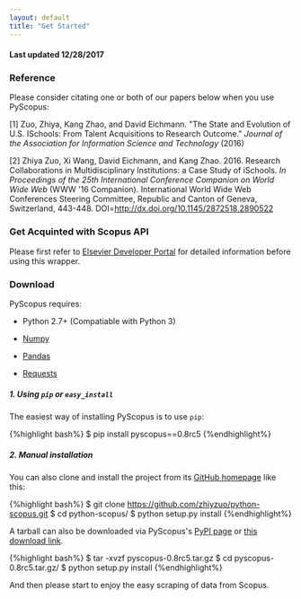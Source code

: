 ```yaml
---
layout: default
title: "Get Started"
---
```


#### Last updated 12/28/2017

### Reference

Please consider citating one or both of our papers below when you use PyScopus:

[1] Zuo, Zhiya, Kang Zhao, and David Eichmann. "The State and Evolution of U.S. ISchools: From Talent Acquisitions to Research Outcome." *Journal of the Association for Information Science and Technology* (2016)

[2] Zhiya Zuo, Xi Wang, David Eichmann, and Kang Zhao. 2016. Research Collaborations in Multidisciplinary Institutions: a Case Study of iSchools. *In Proceedings of the 25th International Conference Companion on World Wide Web* (WWW '16 Companion). International World Wide Web Conferences Steering Committee, Republic and Canton of Geneva, Switzerland, 443-448. DOI=http://dx.doi.org/10.1145/2872518.2890522

### Get Acquinted with Scopus API

Please first refer to [Elsevier Developer Portal](http://dev.elsevier.com/index.html) for detailed information before using this wrapper.

### Download

PyScopus requires:

+ Python 2.7+ (Compatiable with Python 3)

+ [Numpy](http://www.numpy.org/)

+ [Pandas](http://pandas.pydata.org/)

+ [Requests](http://docs.python-requests.org/en/master/)

##### 1. Using `pip` or `easy_install`

The easiest way of installing PyScopus is to use `pip`:

{%highlight bash%}
$ pip install pyscopus==0.8rc5
{%endhighlight%}

##### 2. Manual installation

You can also clone and install the project from its <a href="https://github.com/zhiyzuo/python-scopus" target="_blank">GitHub homepage</a> like this:

{%highlight bash%}
$ git clone https://github.com/zhiyzuo/python-scopus.git
$ cd python-scopus/
$ python setup.py install
{%endhighlight%}

A tarball can also be downloaded via PyScopus's <a href="https://pypi.python.org/pypi/pyscopus/0.8rc5" target="_blank">PyPI page</a> or <a href="https://github.com/zhiyzuo/python-scopus/tarball/0.8rc5" target="_blank">this download link</a>.

{%highlight bash%}
$ tar -xvzf pyscopus-0.8rc5.tar.gz
$ cd pyscopus-0.8rc5.tar.gz/
$ python setup.py install
{%endhighlight%}

And then please start to enjoy the easy scraping of data from Scopus.

